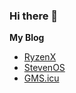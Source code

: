 ### Hi there 👋
**My Blog**

- [RyzenX](https://ryzenx.com)
- [StevenOS](https://stevenos.com)
- [GMS.icu](http://gms.icu)

<!--
**Steven-nagisa-Y/Steven-nagisa-Y** is a ✨ _special_ ✨ repository because its `README.md` (this file) appears on your GitHub profile.

Here are some ideas to get you started:

- 🔭 I’m currently working on ...
- 🌱 I’m currently learning ...
- 👯 I’m looking to collaborate on ...
- 🤔 I’m looking for help with ...
- 💬 Ask me about ...
- 📫 How to reach me: ...
- 😄 Pronouns: ...
- ⚡ Fun fact: ...
-->
